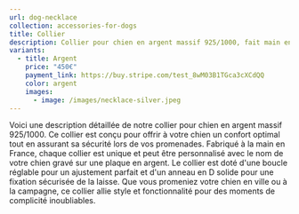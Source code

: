```yaml
---
url: dog-necklace
collection: accessories-for-dogs
title: Collier
description: Collier pour chien en argent massif 925/1000, fait main en France. Personnalisable avec le nom de votre chien.
variants:
  - title: Argent
    price: "450€"
    payment_link: https://buy.stripe.com/test_8wM03B1TGca3cXCdQQ
    color: argent
    images:
      - image: /images/necklace-silver.jpeg
---
```


Voici une description détaillée de notre collier pour chien en argent massif
925/1000. Ce collier est conçu pour offrir à votre chien un confort optimal tout
en assurant sa sécurité lors de vos promenades. Fabriqué à la main en France,
chaque collier est unique et peut être personnalisé avec le nom de votre chien
gravé sur une plaque en argent. Le collier est doté d'une boucle réglable pour
un ajustement parfait et d'un anneau en D solide pour une fixation sécurisée de la
laisse. Que vous promeniez votre chien en ville ou à la campagne, ce collier
allie style et fonctionnalité pour des moments de complicité inoubliables.
